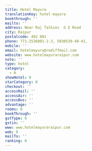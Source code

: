 ```yaml
---
title: Hotel Mayura
translationKey: hotel-mayura
bookthrough: ''
mailto: ''
address: Near Raj Talkies  G E Road
city: Raipur
postalcode: 492 001
phone: 771-2536001-2-3, 5030539-40-41,
mobile: ''
email: hotelmayura@rediffmail.com
website: www.hotelmayuraraipur.com
note: ''
type: hotel
category:
  - H
showHotel: 0
starCategory: 0
checkout: ''
accessRail: ''
accessAir: ''
accessBus: ''
advantage: ''
rooms: 0
bookThrough: ''
gstType: 0
gstin: ''
www: www.hotelmayuraraipur.com
web: 0
mailTo: ''
ranking: 0
---
```







